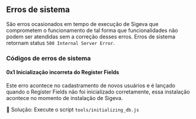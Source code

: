 ## Erros de sistema
São erros ocasionados em tempo de execução de Sigeva que comprometem o funcionamento de tal forma que funcionalidades não podem ser atendidas sem a correção desses erros. Erros de sistema retornam status `500 Internal Server Error`.

### Códigos de erros de sistema

#### 0x1 Inicialização incorreta do Register Fields
Este erro acontece no cadastramento de novos usuários e é lançado quando o Register Fields não foi inicializado corretamente, essa instalação acontece no momento de instalação de Sigeva.

:small_red_triangle: Solução: Execute o script `tools/initializing_db.js`
